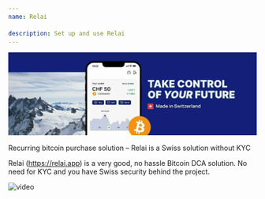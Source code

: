 ```yaml
---
name: Relai

description: Set up and use Relai
---
```


![cover](assets/cover.jpeg)

Recurring bitcoin purchase solution – Relai is a Swiss solution without KYC

Relai (https://relai.app) is a very good, no hassle Bitcoin DCA solution. No need for KYC and you have Swiss security behind the project.

![video](https://www.youtube.com/watch?v=ub-gb7kFRkM)
